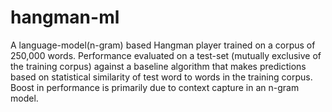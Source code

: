 # hangman-ml
A language-model(n-gram) based Hangman player trained on a corpus of 250,000 words. 
Performance evaluated on a test-set (mutually exclusive of the training corpus) against a baseline algorithm that makes predictions based on statistical similarity of test word to words in the training corpus. Boost in performance is primarily due to context capture in an n-gram model.
